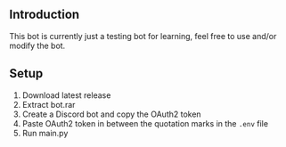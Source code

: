 ## Introduction

This bot is currently just a testing bot for learning, feel free to use and/or modify the bot.

## Setup

1. Download latest release
2. Extract bot.rar
3. Create a Discord bot and copy the OAuth2 token
5. Paste OAuth2 token in between the quotation marks in the `.env` file
6. Run main.py
